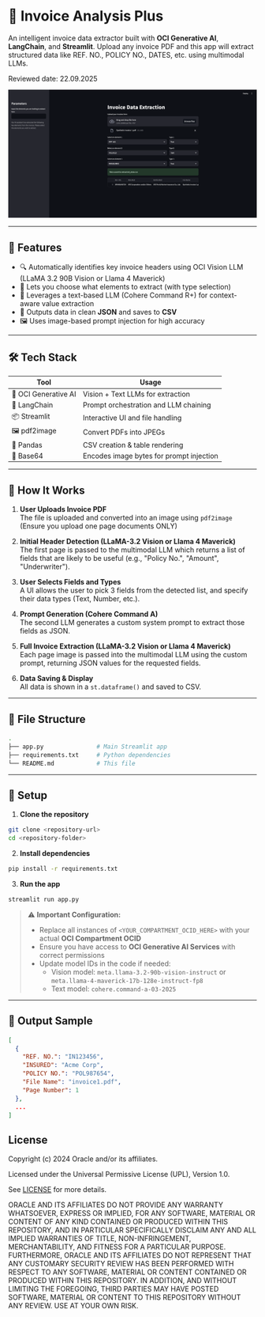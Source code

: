 # 🧾 Invoice Analysis Plus

An intelligent invoice data extractor built with **OCI Generative AI**, **LangChain**, and **Streamlit**. Upload any invoice PDF and this app will extract structured data like REF. NO., POLICY NO., DATES, etc. using multimodal LLMs.

Reviewed date: 22.09.2025

<img src="./image.png">
</img>

---

## 🚀 Features

- 🔍 Automatically identifies key invoice headers using OCI Vision LLM (LLaMA 3.2 90B Vision or Llama 4 Maverick)
- 🤖 Lets you choose what elements to extract (with type selection)
- 🧠 Leverages a text-based LLM (Cohere Command R+) for context-aware value extraction
- 🧪 Outputs data in clean **JSON** and saves to **CSV**
- 🖼️ Uses image-based prompt injection for high accuracy

---

## 🛠️ Tech Stack

| Tool                | Usage                                   |
|---------------------|------------------------------------------|
| 🧠 OCI Generative AI | Vision + Text LLMs for extraction       |
| 🧱 LangChain         | Prompt orchestration and LLM chaining   |
| 📦 Streamlit         | Interactive UI and file handling        |
| 🖼️ pdf2image         | Convert PDFs into JPEGs                 |
| 🧾 Pandas            | CSV creation & table rendering          |
| 🔐 Base64            | Encodes image bytes for prompt injection|

---

## 🧠 How It Works

1. **User Uploads Invoice PDF**  
   The file is uploaded and converted into an image using `pdf2image` (Ensure you upload one page documents ONLY)

2. **Initial Header Detection (LLaMA-3.2 Vision or Llama 4 Maverick)**  
   The first page is passed to the multimodal LLM which returns a list of fields that are likely to be useful (e.g., "Policy No.", "Amount", "Underwriter").

3. **User Selects Fields and Types**  
   A UI allows the user to pick 3 fields from the detected list, and specify their data types (Text, Number, etc.).

4. **Prompt Generation (Cohere Command A)**  
   The second LLM generates a custom system prompt to extract those fields as JSON.

5. **Full Invoice Extraction (LLaMA-3.2 Vision or Llama 4 Maverick)**  
   Each page image is passed into the multimodal LLM using the custom prompt, returning JSON values for the requested fields.

6. **Data Saving & Display**  
   All data is shown in a `st.dataframe()` and saved to CSV.

---

## 📁 File Structure

```bash
.
├── app.py               # Main Streamlit app
├── requirements.txt     # Python dependencies
└── README.md            # This file
```

---

## 🔧 Setup

1. **Clone the repository**

```bash
git clone <repository-url>
cd <repository-folder>
```

2. **Install dependencies**

```bash
pip install -r requirements.txt
```

3. **Run the app**

```bash
streamlit run app.py
```

> ⚠️ **Important Configuration:**
>
> - Replace all instances of `<YOUR_COMPARTMENT_OCID_HERE>` with your actual **OCI Compartment OCID**
> - Ensure you have access to **OCI Generative AI Services** with correct permissions
> - Update model IDs in the code if needed:  
>   - Vision model: `meta.llama-3.2-90b-vision-instruct` or `meta.llama-4-maverick-17b-128e-instruct-fp8`
>   - Text model: `cohere.command-a-03-2025`

---

## 📁 Output Sample

```json
[
  {
    "REF. NO.": "IN123456",
    "INSURED": "Acme Corp",
    "POLICY NO.": "POL987654",
    "File Name": "invoice1.pdf",
    "Page Number": 1
  },
  ...
]
```

## License
Copyright (c) 2024 Oracle and/or its affiliates.

Licensed under the Universal Permissive License (UPL), Version 1.0.

See [LICENSE](LICENSE.txt) for more details.

ORACLE AND ITS AFFILIATES DO NOT PROVIDE ANY WARRANTY WHATSOEVER, EXPRESS OR IMPLIED, FOR ANY SOFTWARE, MATERIAL OR CONTENT OF ANY KIND CONTAINED OR PRODUCED WITHIN THIS REPOSITORY, AND IN PARTICULAR SPECIFICALLY DISCLAIM ANY AND ALL IMPLIED WARRANTIES OF TITLE, NON-INFRINGEMENT, MERCHANTABILITY, AND FITNESS FOR A PARTICULAR PURPOSE.  FURTHERMORE, ORACLE AND ITS AFFILIATES DO NOT REPRESENT THAT ANY CUSTOMARY SECURITY REVIEW HAS BEEN PERFORMED WITH RESPECT TO ANY SOFTWARE, MATERIAL OR CONTENT CONTAINED OR PRODUCED WITHIN THIS REPOSITORY. IN ADDITION, AND WITHOUT LIMITING THE FOREGOING, THIRD PARTIES MAY HAVE POSTED SOFTWARE, MATERIAL OR CONTENT TO THIS REPOSITORY WITHOUT ANY REVIEW. USE AT YOUR OWN RISK. 
